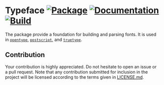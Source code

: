 # Typeface [![Package][package-img]][package-url] [![Documentation][documentation-img]][documentation-url] [![Build][build-img]][build-url]

The package provide a foundation for building and parsing fonts. It is used in
[`opentype`][opentype], [`postscript`][postscript], and [`truetype`][truetype].

## Contribution

Your contribution is highly appreciated. Do not hesitate to open an issue or a
pull request. Note that any contribution submitted for inclusion in the project
will be licensed according to the terms given in [LICENSE.md](LICENSE.md).

[opentype]: https://github.com/bodoni/opentype
[postscript]: https://github.com/bodoni/postscript
[truetype]: https://github.com/bodoni/truetype

[build-img]: https://github.com/bodoni/typeface/workflows/build/badge.svg
[build-url]: https://github.com/bodoni/typeface/actions/workflows/build.yml
[documentation-img]: https://docs.rs/typeface/badge.svg
[documentation-url]: https://docs.rs/typeface
[package-img]: https://img.shields.io/crates/v/typeface.svg
[package-url]: https://crates.io/crates/typeface
